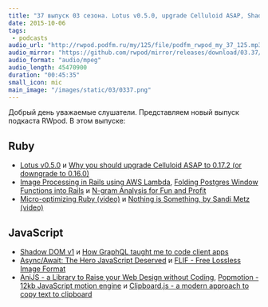 ```yaml
---
title: "37 выпуск 03 сезона. Lotus v0.5.0, upgrade Celluloid ASAP, Shadow DOM v1, AniJS, Popmotion и прочее"
date: 2015-10-06
tags:
 - podcasts
audio_url: "http://rwpod.podfm.ru/my/125/file/podfm_rwpod_my_37_125.mp3"
audio_mirror: "https://github.com/rwpod/mirror/releases/download/03.37/0337.mp3"
audio_format: "audio/mpeg"
audio_length: 45470900
duration: "00:45:35"
small_icon: mic
main_image: "/images/static/03/0337.png"
---
```


Добрый день уважаемые слушатели. Представляем новый выпуск подкаста RWpod. В этом выпуске:

## Ruby

 - [Lotus v0.5.0](http://lotusrb.org/blog/2015/09/30/announcing-lotus-050.html) и [Why you should upgrade Celluloid ASAP to 0.17.2 (or downgrade to 0.16.0)](https://gist.github.com/gazay/3b518f72266b5a7e88ff)
 - [Image Processing in Rails using AWS Lambda](https://medium.com/@WoloxEngineering/image-processing-in-rails-using-aws-lambda-43b5b268019f), [Folding Postgres Window Functions into Rails](https://blog.codeship.com/folding-postgres-window-functions-into-rails/) и [N-gram Analysis for Fun and Profit](http://www.blackbytes.info/2015/09/ngram-analysis-ruby/)
 - [Micro-optimizing Ruby (video)](https://www.youtube.com/watch?v=3HpjZPbBS-s) и [Nothing is Something, by Sandi Metz (video)](https://www.youtube.com/watch?v=9mLK_8hKii8)

## JavaScript

 - [Shadow DOM v1](https://twitter.com/polymer/status/644193936140042240) и [How GraphQL taught me to code client apps](https://medium.com/@gregoryziegan/how-graphql-taught-me-to-code-client-apps-1c631a9953bd)
 - [Async/Await: The Hero JavaScript Deserved](https://www.twilio.com/blog/2015/10/asyncawait-the-hero-javascript-deserved.html) и [FLIF - Free Lossless Image Format](http://flif.info/)
 - [AniJS - a Library to Raise your Web Design without Coding](http://anijs.github.io/), [Popmotion - 12kb JavaScript motion engine](http://popmotion.io/) и [Clipboard.js - a modern approach to copy text to clipboard](http://zenorocha.github.io/clipboard.js/)


<!--more-->

